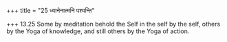 +++
title = "25 ध्यानेनात्मनि पश्यन्ति"

+++
13.25 Some by meditation behold the Self in the self by the self, others
by the Yoga of knowledge, and still others by the Yoga of action.
